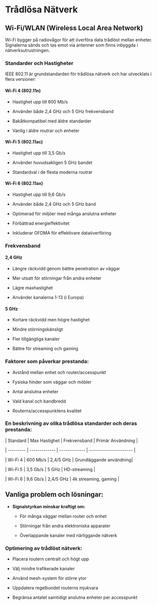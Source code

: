 # Trådlösa Nätverk 

## Wi-Fi/WLAN (Wireless Local Area Network) 

Wi-Fi bygger på radiovågor för att överföra data trådlöst mellan enheter. Signalerna sänds och tas emot via antenner som finns inbyggda i nätverksutrustningen. 

### Standarder och Hastigheter 

IEEE 802.11 är grundstandarden för trådlösa nätverk och har utvecklats i flera versioner: 

#### Wi-Fi 4 (802.11n) 

- Hastighet upp till 600 Mb/s 

- Använder både 2,4 GHz och 5 GHz frekvensband 

- Bakåtkompatibel med äldre standarder 

- Vanlig i äldre routrar och enheter 

#### Wi-Fi 5 (802.11ac) 

- Hastighet upp till 3,5 Gb/s 

- Använder huvudsakligen 5 GHz bandet 

- Standardval i de flesta moderna routrar 

#### Wi-Fi 6 (802.11ax) 

- Hastighet upp till 9,6 Gb/s 

- Använder både 2,4 GHz och 5 GHz band 

- Optimerad för miljöer med många anslutna enheter 

- Förbättrad energieffektivitet 

- Inkluderar OFDMA för effektivare dataöverföring 

### Frekvensband 

#### 2,4 GHz 

- Längre räckvidd genom bättre penetration av väggar 

- Mer utsatt för störningar från andra enheter 

- Lägre maxhastighet 

- Använder kanalerna 1-13 (i Europa) 

#### 5 GHz 

- Kortare räckvidd men högre hastighet 

- Mindre störningskänsligt 

- Fler tillgängliga kanaler 

- Bättre för streaming och gaming 

### Faktorer som påverkar prestanda: 

- Avstånd mellan enhet och router/accesspunkt 

- Fysiska hinder som väggar och möbler 

- Antal anslutna enheter 

- Vald kanal och bandbredd 

- Routerns/accesspunktens kvalitet 

### En beskrivning av olika trådlösa standarder och deras prestanda: 

| Standard  | Max Hastighet | Frekvensband | Primär Användning      | 

| --------- | ------------- | ------------- | ---------------------- | 

| Wi-Fi 4   | 600 Mb/s       | 2,4/5 GHz     | Grundläggande användning| 

| Wi-Fi 5   | 3,5 Gb/s       | 5 GHz         | HD-streaming           | 

| Wi-Fi 6   | 9,6 Gb/s       | 2,4/5 GHz     | 4k streaming, gaming   | 

## Vanliga problem och lösningar: 

- **Signalstyrkan minskar kraftigt om:** 

  - För många väggar mellan router och enhet 

  - Störningar från andra elektroniska apparater 

  - Överlappande kanaler med närliggande nätverk 

### Optimering av trådlöst nätverk: 

- Placera routern centralt och högt upp 

- Välj mindre trafikerade kanaler 

- Använd mesh-system för större ytor 

- Uppdatera regelbundet routerns mjukvara 

- Begränsa antalet samtidigt anslutna enheter per accesspunkt 
